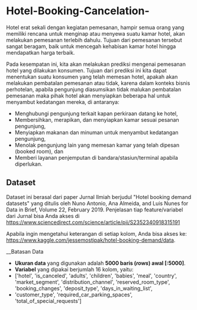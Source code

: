 # Hotel-Booking-Cancelation-
Hotel erat sekali dengan kegiatan pemesanan, hampir semua orang yang memiliki rencana untuk menginap atau menyewa suatu kamar hotel, akan melakukan pemesanan terlebih dahulu. 
Tujuan dari pemesanan tersebut sangat beragam, baik untuk mencegah kehabisan kamar hotel hingga mendapatkan harga terbaik.

Pada kesempatan ini, kita akan melakukan prediksi mengenai pemesanan hotel yang dilakukan konsumen. 
Tujuan dari prediksi ini kita dapat menentukan suatu konsumen yang telah memesan hotel, apakah akan melakukan pembatalan pemesanan atau tidak, 
karena dalam konteks bisnis perhotelan, apabila pengunjung diasumsikan tidak malukan pembatalan pemesanan maka pihak hotel akan menyiapkan beberapa hal untuk menyambut kedatangan mereka, 
di antaranya:

* Menghubungi pengunjung terkait kapan perkiraan datang ke hotel,
* Membersihkan, merapikan, dan menyiapkan kamar sesuai pesanan pengunjung,
* Menyiapkan makanan dan minuman untuk menyambut kedatangan pengunjung,
* Menolak pengunjung lain yang memesan kamar yang telah dipesan (booked room), dan
* Memberi layanan penjemputan di bandara/stasiun/terminal apabila diperlukan.

## **Dataset**

Dataset ini berasal dari paper Jurnal Ilmiah berjudul "Hotel booking demand datasets" yang ditulis oleh Nuno Antonio, Ana Almeida, and Luis Nunes for Data in Brief, Volume 22, February 2019.
Penjelasan tiap feature/variabel dari Jurnal bisa Anda akses di  https://www.sciencedirect.com/science/article/pii/S2352340918315191

Apabila ingin mengetahui keterangan di setiap kolom, Anda bisa akses ke: https://www.kaggle.com/jessemostipak/hotel-booking-demand/data. 

__Batasan Data
* __Ukuran data__ yang digunakan adalah **5000 baris (_rows_) awal [:5000]**.
* __Variabel__ yang dipakai berjumlah 16 kolom, yaitu: 
* ['hotel', 'is_canceled', 'adults', 'children', 'babies', 'meal', 'country', 'market_segment', 'distribution_channel', 'reserved_room_type', 'booking_changes', 'deposit_type', 'days_in_waiting_list',
*  'customer_type', 'required_car_parking_spaces', 'total_of_special_requests']
